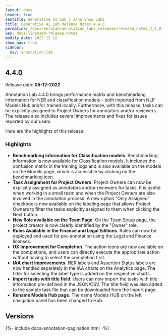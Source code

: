 ```yaml
---
layout: docs
header: true
seotitle: Generative AI Lab | John Snow Labs
title: Generative AI Lab Release Notes 4.4.0
permalink: /docs/en/alab/annotation_labs_releases/release_notes_4_4_0
key: docs-licensed-release-notes
modify_date: 2022-12-12
show_nav: true
sidebar:
  nav: annotation-lab
---
```


<div class="h3-box" markdown="1">

## 4.4.0

Release date: **05-12-2022**

Annotation Lab 4.4.0 brings performance matrix and benchmarking information for NER and classification models - both imported from NLP Models Hub and/or trained locally. Furthermore, with this release, tasks can be explicitly assigned to Project Owners for annotators and/or reviewers. The release also includes several improvements and fixes for issues reported by our users.

Here are the highlights of this release:

### Highlights

- **Benchmarking information for Classification models**. Benchmarking information is now available for Classification models. It includes the confusion matrix in the training logs and is also available on the models on the Models page, which is accessible by clicking on the benchmarking icon.
- **Task Assignment for Project Owners**. Project Owners can now be explicitly assigned as annotators and/or reviewers for tasks. It is useful when working in a small team and when the Project Owners are also involved in the annotation process. A new option "Only Assigned" checkbox is now available on the labeling page that allows Project Owners to filter the tasks explicitly assigned to them when clicking the Next button.
- **New Role available on the Team Page**. On the Team Setup page, the project creator is now clearly identified by the "Owner" role.
- **Rules Available in the Finance and Legal Editions**. Rules can now be deployed and used for pre-annotation using the Legal and Finance licenses.
- **UX Improvement for Completion**. The action icons are now available on the completions, and users can directly execute the appropriate action without having to select the completion first.
- **IAA chart improvements**. NER labels and Assertion Status labels are now handled separately in the IAA charts on the Analytics page. The filter for selecting the label type is added on the respective charts.
- **Import tasks with title field**. Users can now import the tasks with title information pre-defined in the JSON/CSV. The title field was also added to the sample task file that can be downloaded from the Import page.
- **Rename Models Hub page**. The name Models HUB on the left navigation panel has been changed to Hub.

</div><div class="prev_ver h3-box" markdown="1">

## Versions

</div>

{%- include docs-annotation-pagination.html -%}
